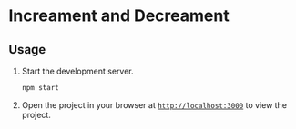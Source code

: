 # Increament and Decreament



## Usage


1. Start the development server.
    ```sh
    npm start
    ```
1. Open the project in your browser at [`http://localhost:3000`](http://localhost:3000) to view the project.
